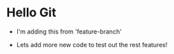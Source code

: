 # Hello Git

- I'm adding this from 'feature-branch'


- Lets add more new code to test out the rest features!